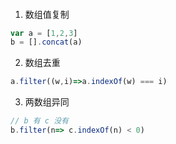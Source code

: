 <!-- TOC -->
#### 
1. 数组值复制
```js
var a = [1,2,3]
b = [].concat(a)
```

2. 数组去重
```javascript
a.filter((w,i)=>a.indexOf(w) === i)
```

3. 两数组异同
```js
// b 有 c 没有
b.filter(n=> c.indexOf(n) < 0)
```